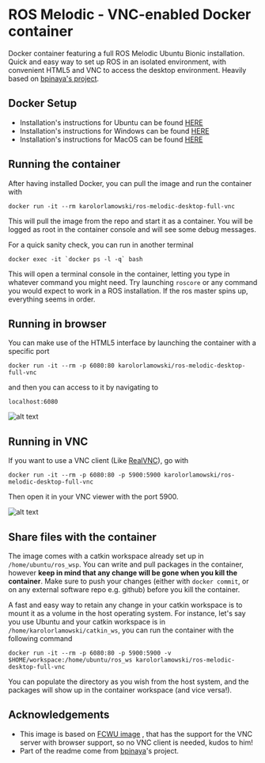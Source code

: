 # ROS Melodic - VNC-enabled Docker container
Docker container featuring a full ROS Melodic Ubuntu Bionic installation. Quick and easy way to set up ROS in an isolated environment, with convenient HTML5 and VNC to access the desktop environment. Heavily based on [bpinaya's project](https://github.com/bpinaya/robond-docker).

## Docker Setup
  - Installation's instructions for Ubuntu can be found [HERE](https://docs.docker.com/engine/installation/linux/ubuntu/)
  - Installation's instructions for Windows can be found [HERE](https://docs.docker.com/docker-for-windows/install/)
  - Installation's instructions for MacOS can be found [HERE](https://docs.docker.com/docker-for-mac/install/)

## Running the container
After having installed Docker, you can pull the image and run the container with
```
docker run -it --rm karolorlamowski/ros-melodic-desktop-full-vnc
```
This will pull the image from the repo and start it as a container. You will be logged as root in the container console and will see some debug messages.

For a quick sanity check, you can run in another terminal

```
docker exec -it `docker ps -l -q` bash
```
This will open a terminal console in the container, letting you type in whatever command you might need. Try launching `roscore` or any command you would expect to work in a ROS installation. If the ros master spins up, everything seems in order.

## Running in browser
You can make use of the HTML5 interface by launching the container with a specific port
```
docker run -it --rm -p 6080:80 karolorlamowski/ros-melodic-desktop-full-vnc
```
and then you can access to it by navigating to
```
localhost:6080
```
![alt text](img/readme1.png)

## Running in VNC
If you want to use a VNC client (Like [RealVNC](https://www.realvnc.com/download/viewer/)), go with
```
docker run -it --rm -p 6080:80 -p 5900:5900 karolorlamowski/ros-melodic-desktop-full-vnc
```
Then open it in your VNC viewer with the port 5900.

![alt text](img/readme2.png)

## Share files with the container
The image comes with a catkin workspace already set up in `/home/ubuntu/ros_wsp`. You can write and pull packages in the container, however __keep in mind that any change will be gone when you kill the container__. Make sure to push your changes (either with `docker commit`, or on any external software repo e.g. github) before you kill the container.

A fast and easy way to retain any change in your catkin workspace is to mount it as a volume in the host operating system. For instance, let's say you use Ubuntu and your catkin workspace is in `/home/karolorlamowski/catkin_ws`, you can run the container with the following command

```
docker run -it --rm -p 6080:80 -p 5900:5900 -v $HOME/workspace:/home/ubuntu/ros_ws karolorlamowski/ros-melodic-desktop-full-vnc
```

You can populate the directory as you wish from the host system, and the packages will show up in the container workspace (and vice versa!).

## Acknowledgements
  - This image is based on [FCWU image](https://github.com/fcwu/docker-ubuntu-vnc-desktop) , that has the support for the VNC server with browser support, so no VNC client is needed, kudos to him!
  - Part of the readme come from [bpinaya](https://github.com/bpinaya/robond-docker)'s project.
